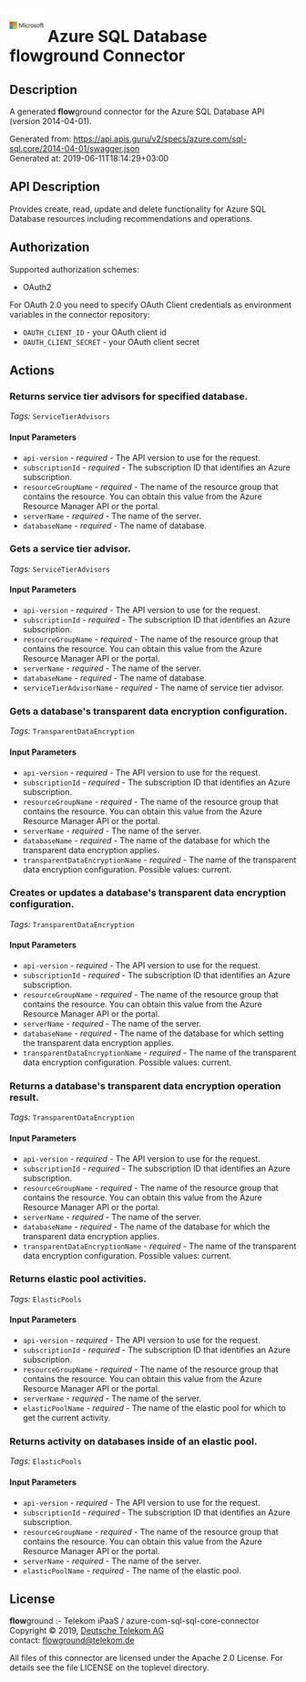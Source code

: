 # ![LOGO](logo.png) Azure SQL Database **flow**ground Connector

## Description

A generated **flow**ground connector for the Azure SQL Database API (version 2014-04-01).

Generated from: https://api.apis.guru/v2/specs/azure.com/sql-sql.core/2014-04-01/swagger.json<br/>
Generated at: 2019-06-11T18:14:29+03:00

## API Description

Provides create, read, update and delete functionality for Azure SQL Database resources including recommendations and operations.

## Authorization

Supported authorization schemes:
- OAuth2

For OAuth 2.0 you need to specify OAuth Client credentials as environment variables in the connector repository:
* `OAUTH_CLIENT_ID` - your OAuth client id
* `OAUTH_CLIENT_SECRET` - your OAuth client secret

## Actions

### Returns service tier advisors for specified database.

*Tags:* `ServiceTierAdvisors`

#### Input Parameters
* `api-version` - _required_ - The API version to use for the request.
* `subscriptionId` - _required_ - The subscription ID that identifies an Azure subscription.
* `resourceGroupName` - _required_ - The name of the resource group that contains the resource. You can obtain this value from the Azure Resource Manager API or the portal.
* `serverName` - _required_ - The name of the server.
* `databaseName` - _required_ - The name of database.

### Gets a service tier advisor.

*Tags:* `ServiceTierAdvisors`

#### Input Parameters
* `api-version` - _required_ - The API version to use for the request.
* `subscriptionId` - _required_ - The subscription ID that identifies an Azure subscription.
* `resourceGroupName` - _required_ - The name of the resource group that contains the resource. You can obtain this value from the Azure Resource Manager API or the portal.
* `serverName` - _required_ - The name of the server.
* `databaseName` - _required_ - The name of database.
* `serviceTierAdvisorName` - _required_ - The name of service tier advisor.

### Gets a database's transparent data encryption configuration.

*Tags:* `TransparentDataEncryption`

#### Input Parameters
* `api-version` - _required_ - The API version to use for the request.
* `subscriptionId` - _required_ - The subscription ID that identifies an Azure subscription.
* `resourceGroupName` - _required_ - The name of the resource group that contains the resource. You can obtain this value from the Azure Resource Manager API or the portal.
* `serverName` - _required_ - The name of the server.
* `databaseName` - _required_ - The name of the database for which the transparent data encryption applies.
* `transparentDataEncryptionName` - _required_ - The name of the transparent data encryption configuration.
    Possible values: current.

### Creates or updates a database's transparent data encryption configuration.

*Tags:* `TransparentDataEncryption`

#### Input Parameters
* `api-version` - _required_ - The API version to use for the request.
* `subscriptionId` - _required_ - The subscription ID that identifies an Azure subscription.
* `resourceGroupName` - _required_ - The name of the resource group that contains the resource. You can obtain this value from the Azure Resource Manager API or the portal.
* `serverName` - _required_ - The name of the server.
* `databaseName` - _required_ - The name of the database for which setting the transparent data encryption applies.
* `transparentDataEncryptionName` - _required_ - The name of the transparent data encryption configuration.
    Possible values: current.

### Returns a database's transparent data encryption operation result.

*Tags:* `TransparentDataEncryption`

#### Input Parameters
* `api-version` - _required_ - The API version to use for the request.
* `subscriptionId` - _required_ - The subscription ID that identifies an Azure subscription.
* `resourceGroupName` - _required_ - The name of the resource group that contains the resource. You can obtain this value from the Azure Resource Manager API or the portal.
* `serverName` - _required_ - The name of the server.
* `databaseName` - _required_ - The name of the database for which the transparent data encryption applies.
* `transparentDataEncryptionName` - _required_ - The name of the transparent data encryption configuration.
    Possible values: current.

### Returns elastic pool activities.

*Tags:* `ElasticPools`

#### Input Parameters
* `api-version` - _required_ - The API version to use for the request.
* `subscriptionId` - _required_ - The subscription ID that identifies an Azure subscription.
* `resourceGroupName` - _required_ - The name of the resource group that contains the resource. You can obtain this value from the Azure Resource Manager API or the portal.
* `serverName` - _required_ - The name of the server.
* `elasticPoolName` - _required_ - The name of the elastic pool for which to get the current activity.

### Returns activity on databases inside of an elastic pool.

*Tags:* `ElasticPools`

#### Input Parameters
* `api-version` - _required_ - The API version to use for the request.
* `subscriptionId` - _required_ - The subscription ID that identifies an Azure subscription.
* `resourceGroupName` - _required_ - The name of the resource group that contains the resource. You can obtain this value from the Azure Resource Manager API or the portal.
* `serverName` - _required_ - The name of the server.
* `elasticPoolName` - _required_ - The name of the elastic pool.

## License

**flow**ground :- Telekom iPaaS / azure-com-sql-sql-core-connector<br/>
Copyright © 2019, [Deutsche Telekom AG](https://www.telekom.de)<br/>
contact: flowground@telekom.de

All files of this connector are licensed under the Apache 2.0 License. For details
see the file LICENSE on the toplevel directory.
